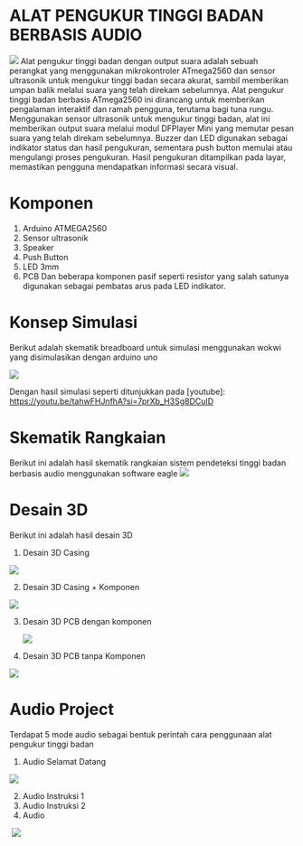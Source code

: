 # ALAT PENGUKUR TINGGI BADAN BERBASIS AUDIO 
![](https://github.com/TEAMMIKRO/Pengukuran_Tinggi_Badan_Berbasis_Audio/blob/main/Assets/Banner/The%20Project.jpg)
Alat pengukur tinggi badan dengan output suara adalah sebuah perangkat yang menggunakan mikrokontroler ATmega2560 dan sensor ultrasonik untuk mengukur tinggi badan secara akurat, sambil memberikan umpan balik melalui suara yang telah direkam sebelumnya. Alat pengukur tinggi badan berbasis ATmega2560 ini dirancang untuk memberikan pengalaman interaktif dan ramah pengguna, terutama bagi tuna rungu. Menggunakan sensor ultrasonik untuk mengukur tinggi badan, alat ini memberikan output suara melalui modul DFPlayer Mini yang memutar pesan suara yang telah direkam sebelumnya. Buzzer dan LED digunakan sebagai indikator status dan hasil pengukuran, sementara push button memulai atau mengulangi proses pengukuran. Hasil pengukuran ditampilkan pada layar, memastikan pengguna mendapatkan informasi secara visual.

# Komponen 
1. Arduino ATMEGA2560
2. Sensor ultrasonik
3. Speaker
4. Push Button
5. LED 3mm
6. PCB
Dan beberapa komponen pasif seperti resistor yang salah satunya digunakan sebagai pembatas arus pada LED indikator.

# Konsep Simulasi
Berikut adalah skematik breadboard untuk simulasi menggunakan wokwi yang disimulasikan dengan arduino uno

![](https://github.com/TEAMMIKRO/Pengukuran_Tinggi_Badan_Berbasis_Audio/blob/main/Simulasi%20Wokwi/Simul%20wokwi.PNG)

Dengan hasil simulasi seperti ditunjukkan pada [youtube]: https://youtu.be/tahwFHJnfhA?si=7prXb_H3Sg8DCuID

# Skematik Rangkaian
Berikut ini adalah hasil skematik rangkaian sistem pendeteksi tinggi badan berbasis audio menggunakan software eagle
![](https://github.com/TEAMMIKRO/Pengukuran_Tinggi_Badan_Berbasis_Audio/blob/main/PCB%20Board/Schematic/WhatsApp%20Image%202024-05-20%20at%2010.40.30.jpeg)

# Desain 3D
Berikut ini adalah hasil desain 3D
1. Desain 3D Casing

![](https://github.com/TEAMMIKRO/Pengukuran_Tinggi_Badan_Berbasis_Audio/blob/main/Desain%203D/3D%20(7).PNG)
   
2. Desain 3D Casing + Komponen
   
![](https://github.com/TEAMMIKRO/Pengukuran_Tinggi_Badan_Berbasis_Audio/blob/main/Desain%203D/3D%20(4).PNG)

3. Desain 3D PCB dengan komponen
   
   ![](https://github.com/TEAMMIKRO/Pengukuran_Tinggi_Badan_Berbasis_Audio/blob/main/PCB%20Board/Desain%203D/3D%20image%201.png)
   
4. Desain 3D PCB tanpa Komponen
   
![](https://github.com/TEAMMIKRO/Pengukuran_Tinggi_Badan_Berbasis_Audio/blob/main/PCB%20Board/Desain%203D/3D%20image%20tanpa%20komponen.png)

# Audio Project
Terdapat 5 mode audio sebagai bentuk perintah cara penggunaan alat pengukur tinggi badan
1. Audio Selamat Datang

![](https://github.com/TEAMMIKRO/Pengukuran_Tinggi_Badan_Berbasis_Audio/blob/main/Project%20Audio/Dokumentasi%20Audio/WhatsApp%20Image%202024-05-25%20at%2018.56.08.jpeg)

2. Audio Instruksi 1
3. Audio Instruksi 2
4. Audio 

![]()
![](https://github.com/TEAMMIKRO/Pengukuran_Tinggi_Badan_Berbasis_Audio/blob/main/Project%20Audio/Dokumentasi%20Audio/WhatsApp%20Image%202024-05-25%20at%2018.56.08.jpeg)
